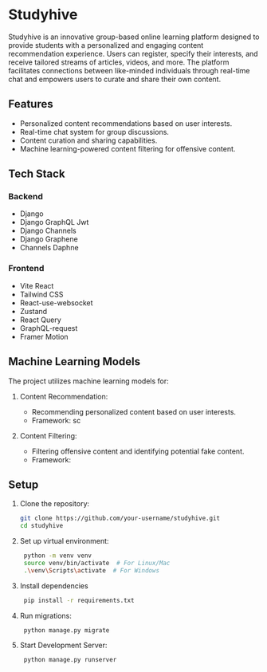 # Studyhive

Studyhive is an innovative group-based online learning platform designed to provide students with a personalized and engaging content recommendation experience. Users can register, specify their interests, and receive tailored streams of articles, videos, and more. The platform facilitates connections between like-minded individuals through real-time chat and empowers users to curate and share their own content.

## Features

- Personalized content recommendations based on user interests.
- Real-time chat system for group discussions.
- Content curation and sharing capabilities.
- Machine learning-powered content filtering for offensive content.

## Tech Stack

### Backend

- Django
- Django GraphQL Jwt
- Django Channels
- Django Graphene
- Channels Daphne

### Frontend

- Vite React
- Tailwind CSS
- React-use-websocket
- Zustand
- React Query
- GraphQL-request
- Framer Motion

## Machine Learning Models

The project utilizes machine learning models for:

1. Content Recommendation:
   - Recommending personalized content based on user interests.
   - Framework: sc

2. Content Filtering:
   - Filtering offensive content and identifying potential fake content.
   - Framework: 

## Setup

1. Clone the repository:

   ```bash
   git clone https://github.com/your-username/studyhive.git
   cd studyhive

2. Set up virtual environment:

   ```bash
    python -m venv venv
    source venv/bin/activate  # For Linux/Mac
    .\venv\Scripts\activate  # For Windows

3. Install dependencies

   ```bash
    pip install -r requirements.txt

4. Run migrations:

   ```bash
    python manage.py migrate

5. Start Development Server:
   ```bash
    python manage.py runserver



    
